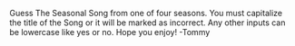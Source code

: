 Guess The Seasonal Song from one of four seasons. 
You must capitalize the title of the Song or it will be marked as incorrect. 
Any other inputs can be lowercase like yes or no. 
Hope you enjoy!
-Tommy

